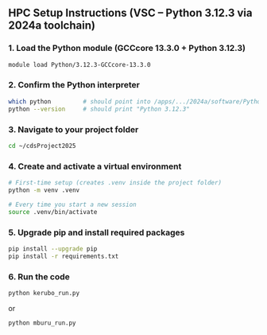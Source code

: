 

##  HPC Setup Instructions (VSC – Python 3.12.3 via 2024a toolchain)

### 1. Load the Python module (GCCcore 13.3.0 + Python 3.12.3)

```bash
module load Python/3.12.3-GCCcore-13.3.0
````

### 2. Confirm the Python interpreter

```bash
which python         # should point into /apps/.../2024a/software/Python/3.12.3-...
python --version     # should print "Python 3.12.3"
```

### 3. Navigate to your project folder

```bash
cd ~/cdsProject2025
```

### 4. Create and activate a virtual environment

```bash
# First-time setup (creates .venv inside the project folder)
python -m venv .venv

# Every time you start a new session
source .venv/bin/activate
```

### 5. Upgrade pip and install required packages

```bash
pip install --upgrade pip
pip install -r requirements.txt
```

### 6. Run the code

```bash
python kerubo_run.py

```

or

```bash
python mburu_run.py
```

